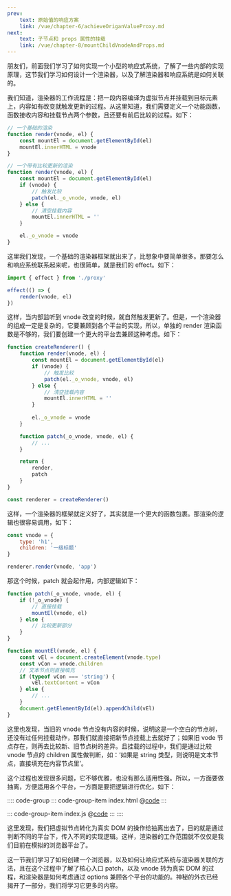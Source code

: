 ```yaml
---
prev:
    text: 原始值的响应方案
    link: /vue/chapter-6/achieveOriganValueProxy.md
next:
    text: 子节点和 props 属性的挂载
    link: /vue/chapter-8/mountChildVnodeAndProps.md
---
```


朋友们，前面我们学习了如何实现一个小型的响应式系统，了解了一些内部的实现原理，这节我们学习如何设计一个渲染器，以及了解渲染器和响应系统是如何关联的。

我们知道，渲染器的工作流程是：把一段内容编译为虚拟节点并挂载到目标元素上，内容如有改变就触发更新的过程。从这里知道，我们需要定义一个功能函数，函数接收内容和挂载节点两个参数，且还要有前后比较的过程。如下：

```js
// 一个基础的渲染
function render(vnode, el) {
    const mountEl = document.getElementById(el)
    mountEl.innerHTML = vnode
}
```

```js
// 一个带有比较更新的渲染
function render(vnode, el) {
    const mountEl = document.getElementById(el)
    if (vnode) {
        // 触发比较
        patch(el._o_vnode, vnode, el)
    } else {
        // 清空挂载内容
        mountEl.innerHTML = ''
    }

    el._o_vnode = vnode
}
```

这里我们发现，一个基础的渲染器框架就出来了，比想象中要简单很多。那要怎么和响应系统联系起来呢，也很简单，就是我们的 effect。如下：

```js
import { effect } from './proxy'

effect(() => {
    render(vnode, el)
})
```

这样，当内部监听到 vnode 改变的时候，就自然触发更新了。但是，一个渲染器的组成一定是复杂的，它要兼顾到各个平台的实现，所以，单独的 render 渲染函数是不够的，我们要创建一个更大的平台去兼顾这种考虑。如下：

```js
function createRenderer() {
    function render(vnode, el) {
        const mountEl = document.getElementById(el)
        if (vnode) {
            // 触发比较
            patch(el._o_vnode, vnode, el)
        } else {
            // 清空挂载内容
            mountEl.innerHTML = ''
        }
    
        el._o_vnode = vnode
    }

    function patch(_o_vnode, vnode, el) {
        // ...
    }

    return {
        render,
        patch
    }
}

const renderer = createRenderer()
```

这样，一个渲染器的框架就定义好了，其实就是一个更大的函数包裹。那渲染的逻辑也很容易调用，如下：

```js
const vnode = {
    type: 'h1',
    children: '一级标题'
}

renderer.render(vnode, 'app')
```

那这个时候，patch 就会起作用，内部逻辑如下：

```js
function patch(_o_vnode, vnode, el) {
    if (!_o_vnode) {
        // 直接挂载
        mountEl(vnode, el)
    } else {
        // 比较更新部分
    }
}

function mountEl(vnode, el) {
    const vEl = document.createElement(vnode.type)
    const vCon = vnode.children
    // 文本节点则直接填充
    if (typeof vCon === 'string') {
        vEl.textContent = vCon
    } else {
        // ...
    }
    document.getElementById(el).appendChild(vEl)
}
```

这里也发现，当旧的 vnode 节点没有内容的时候，说明这是一个空白的节点树，还没有过任何挂载动作，那我们就直接把新节点挂载上去就好了；如果旧 vode 节点存在，则再去比较新、旧节点树的差异。且挂载的过程中，我们是通过比较 vnode 节点的 children 属性做判断，如：‘如果是 string 类型，则说明是文本节点，直接填充在内容节点里’。

这个过程也发现很多问题，它不够优雅，也没有那么适用性强。所以，一方面要做抽离，方便适用各个平台，一方面是要把逻辑进行优化，如下：

:::: code-group
::: code-group-item index.html
@[code](../source/v.0.0.7/index.html)
:::

::: code-group-item index.js
@[code](../source/v.0.0.7/index.js)
:::
::::

这里发现，我们把虚拟节点转化为真实 DOM 的操作给抽离出去了，目的就是通过判断不同的平台下，传入不同的实现逻辑。这样，渲染器的工作范围就不仅仅是我们目前在模拟的浏览器平台了。

这一节我们学习了如何创建一个浏览器，以及如何让响应式系统与渲染器关联的方法，且在这个过程中了解了核心入口 patch，以及 vnode 转为真实 DOM 的过程，和渲染器是如何考虑通过 options 兼顾各个平台的功能的。神秘的外衣已经揭开了一部分，我们将学习它更多的内容。